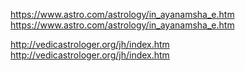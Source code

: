 <https://www.astro.com/astrology/in_ayanamsha_e.htm>
<https://www.astro.com/astrology/in_ayanamsha_e.htm>

<http://vedicastrologer.org/jh/index.htm>
<http://vedicastrologer.org/jh/index.htm>
